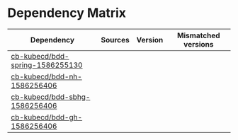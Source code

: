 # Dependency Matrix

Dependency | Sources | Version | Mismatched versions
---------- | ------- | ------- | -------------------
[cb-kubecd/bdd-spring-1586255130](https://github.com/cb-kubecd/bdd-spring-1586255130.git) |  | []() | 
[cb-kubecd/bdd-nh-1586256406](https://github.com/cb-kubecd/bdd-nh-1586256406.git) |  | []() | 
[cb-kubecd/bdd-sbhg-1586256406](https://github.com/cb-kubecd/bdd-sbhg-1586256406.git) |  | []() | 
[cb-kubecd/bdd-gh-1586256406](https://github.com/cb-kubecd/bdd-gh-1586256406.git) |  | []() | 

